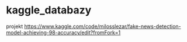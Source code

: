 # kaggle_databazy
projekt
https://www.kaggle.com/code/milosslezar/fake-news-detection-model-achieving-98-accuracy/edit?fromFork=1
